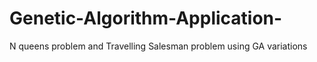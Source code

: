 # Genetic-Algorithm-Application-
N queens problem and Travelling Salesman problem using GA variations 
